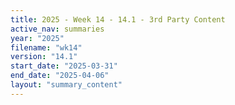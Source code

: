 ```yaml
---
title: 2025 - Week 14 - 14.1 - 3rd Party Content
active_nav: summaries
year: "2025"
filename: "wk14"
version: "14.1"
start_date: "2025-03-31"
end_date: "2025-04-06"
layout: "summary_content"
---
```

